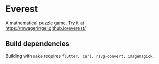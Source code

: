 # Everest

A mathematical puzzle game. Try it at https://mwageringel.github.io/everest/

## Build dependencies

Building with `make` requires `flutter, curl, rsvg-convert, imagemagick`.
